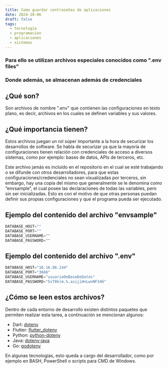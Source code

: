 ```yaml
---
title: Como guardar contraseñas de aplicaciones
date: 2024-10-06
draft: false
tags:
  - tecnologia
  - programacion
  - aplicaciones
  - sistemas
---
```

### Para ello se utilizan archivos especiales conocidos como ".env files"
### Donde además, se almacenan además de credenciales

## ¿Qué son?
Son archivos de nombre ".env" que contienen las configuraciones en texto plano, es decir, archivos en los cuales se definen variables y sus valores.

## ¿Qué importancia tienen?
Estos archivos juegan un rol súper importante a la hora de securizar los desarrollos de software. Se habla de securizar ya que la mayoría de configuraciones tienen relación con credenciales de acceso a diversos sistemas, como por ejemplo: bases de datos, APIs de terceros, etc.

Este archivo jamás es incluido en el repositorio en el cual se esté trabajando o se difunde con otros desarrolladores, para que estas configuraciones/credenciales no sean visualizadas por terceros, sin embargo, hay una copia del mismo que generalmente se le denomina como “envsample”, el cual posee las declaraciones de todas las variables, pero sin ser inicializadas. Esto es con el motivo de que otras personas puedan definir sus propias configuraciones y que el programa pueda ser ejecutado.

## Ejemplo del contenido del archivo "envsample"

```javascript
DATABASE_HOST=""
DATABASE_PORT=""
DATABASE_USERNAME=""
DATABASE_PASSWORD=""
```

## Ejemplo del contenido del archivo ".env"

```javascript
DATABASE_HOST="10.16.86.144"
DATABASE_PORT="3666"
DATABASE_USERNAME="usuarioDeBaseDeDatos"
DATABASE_PASSWORD="5sT8k)m.%.asijiHnLwnNF346"
```


## ¿Cómo se leen estos archivos?
Dentro de cada entorno de desarrollo existen distintos paquetes que permiten realizar esta tarea, a continuación se mencionan algunos:

* Dart: [dotenv](https://pub.dev/packages/dotenv)
* Flutter: [flutter_dotenv](https://pub.dev/packages/flutter_dotenv)
* Python: [python-dotenv](https://pypi.org/project/python-dotenv/)
* Java: [dotenv-java](https://github.com/cdimascio/dotenv-java)
* Go: [godotenv](https://github.com/joho/godotenv)

En algunas tecnologías, esto queda a cargo del desarrollador, como por ejemplo en BASH, PowerShell o scripts para CMD de Windows.

